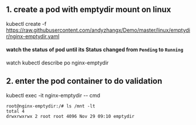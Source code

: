 ## 1. create a pod with emptydir mount on linux
kubectl create -f https://raw.githubusercontent.com/andyzhangx/Demo/master/linux/emptydir/nginx-emptydir.yaml
#### watch the status of pod until its Status changed from `Pending` to `Running`
watch kubectl describe po nginx-emptydir

## 2. enter the pod container to do validation
kubectl exec -it nginx-emptydir -- cmd

```
root@nginx-emptydir:/# ls /mnt -lt
total 4
drwxrwxrwx 2 root root 4096 Nov 29 09:10 emptydir
```
